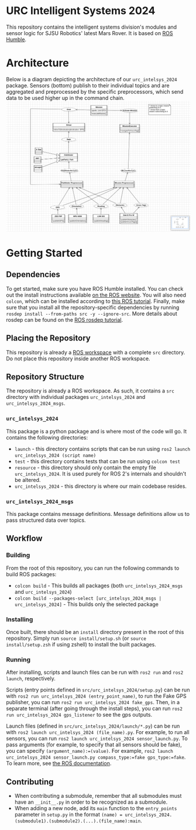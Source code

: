 # URC Intelligent Systems 2024

This repository contains the intelligent systems division's modules and sensor logic for SJSU Robotics' latest Mars Rover. It is based on [ROS Humble](https://docs.ros.org/en/humble/index.html).

# Architecture

Below is a diagram depicting the architecture of our `urc_intelsys_2024` package. Sensors (bottom) publish to their individual topics
and are aggregated and preprocessed by the specific preprocessors, which send data to be used higher up in the command chain.
![](./diagrams/Diagram.png)

# Getting Started

## Dependencies

To get started, make sure you have ROS Humble installed. You can check out the install instructions available [on the ROS website](https://docs.ros.org/en/humble/Installation.html). You will also need `colcon`, which can be installed according to [this ROS tutorial](https://docs.ros.org/en/humble/Tutorials/Beginner-Client-Libraries/Colcon-Tutorial.html). Finally, make sure that you install all the repository-specific dependencies by running `rosdep install --from-paths src -y --ignore-src`. More details about rosdep can be found on the [ROS rosdep tutorial](https://docs.ros.org/en/humble/Tutorials/Intermediate/Rosdep.html).

## Placing the Repository

This repository is already a [ROS workspace](https://docs.ros.org/en/humble/Tutorials/Beginner-Client-Libraries/Creating-A-Workspace/Creating-A-Workspace.html) with a complete `src` directory. Do not place this repository inside another ROS workspace.

## Repository Structure

The repository is already a ROS workspace. As such, it contains a `src` directory with individual packages `urc_intelsys_2024` and `urc_intelsys_2024_msgs`.

### `urc_intelsys_2024`

This package is a python package and is where most of the code will go. It contains the following directories:

- `launch` - this directory contains scripts that can be run using `ros2 launch urc_intelsys_2024 (script name)`
- `test` - this directory contains tests that can be run using `colcon test`
- `resource` - this directory should only contain the empty file `urc_intelsys_2024`. It is used purely for ROS 2's internals and shouldn't be altered.
- `urc_intelsys_2024` - this directory is where our main codebase resides.

### `urc_intelsys_2024_msgs`

This package contains message definitions. Message definitions allow us to pass structured data over topics.

## Workflow

### Building

From the root of this repository, you can run the following commands to build ROS packages:

- `colcon build` - This builds all packages (both `urc_intelsys_2024_msgs` and `urc_intelsys_2024`)
- `colcon build --packages-select [urc_intelsys_2024_msgs | urc_intelsys_2024]` - This builds only the selected package

### Installing

Once built, there should be an `install` directory present in the root of this repository. Simply run `source install/setup.sh` (or `source install/setup.zsh` if using zshell) to install the built packages.

### Running

After installing, scripts and launch files can be run with `ros2 run` and `ros2 launch`, respectively.

Scripts (entry points defined in `src/urc_intelsys_2024/setup.py`) can be run with `ros2 run urc_intelsys_2024 (entry_point_name)`, to run the Fake GPS publisher, you can run `ros2 run urc_intelsys_2024 fake_gps`. Then, in a separate terminal (after going through the install steps), you can run `ros2 run urc_intelsys_2024 gps_listener` to see the gps outputs.

Launch files (defined in `src/urc_intelsys_2024/launch/*.py`) can be run with `ros2 launch urc_intelsys_2024 (file_name).py`. For example, to run all sensors, you can run `ros2 launch urc_intelsys_2024 sensor_launch.py`. To pass arguments (for example, to specify that all sensors should be fake), you can specify `(argument_name):=(value)`. For example, `ros2 launch urc_intelsys_2024 sensor_launch.py compass_type:=fake gps_type:=fake`. To learn more, see [the ROS documentation](https://docs.ros.org/en/humble/Tutorials/Intermediate/Launch/Creating-Launch-Files.html).

## Contributing

- When contributing a submodule, remember that all submodules must have an `__init__.py` in order to be recognized as a submodule.
- When adding a new node, add its `main` function to the `entry_points` parameter in `setup.py` in the format `(name) = urc_intelsys_2024.(submodule1).(submodule2).(...).(file_name):main`.

